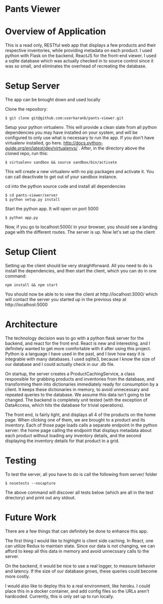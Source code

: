 # Pants Viewer

# Overview of Application

This is a read only, RESTful web app that displays a few products and their respective inventories, while providing metadata on each product. I used python with Flask on the backend, ReactJS for the front-end viewer. I used a sqlite database which was actually checked in to source control since it was so small, and eliminates the overhead of recreating the database.

# Setup Server

The app can be brought down and used locally

Clone the repository: 
```
$ git clone git@github.com:userkaranb/pants-viewer.git
```

Setup your python virtualenv. This will provide a clean slate from all python dependencies you may have installed on your system, and will be configured to only use what is necessary to run the app. If you don't have virtualenv installed, go here. http://docs.python-guide.org/en/latest/dev/virtualenvs/ . After, in the directory above the cloned repo, run this:
```
$ virtualenv sandbox && source sandbox/bin/activate
```

This will create a new virtualenv with no pip packages and activate it. You can call deactivate to get out of your sandbox instance.

cd into the python source code and install all dependencies
```
$ cd pants-viewer/server
$ python setup.py install
```

Start the python app. It will open on port 5000
```
$ python app.py
```

Now, if you go to localhost:5000/ in your browser, you should see a landing page with the different routes. The server is up. Now let's set up the client

# Setup Client

Setting up the client should be very straightforward. All you need to do is install the dependencies, and then start the client, which you can do in one command:

```
npm install && npm start
```

You should now be able to to view the client at http://localhost:3000/ which will contact the server you started up in the previous step at http://localhost:5000

# Architecture

The technology decision was to go with a python flask server for the backend, and react for the front end. React is new and interesting, and I definitely wanted to get more comfortable with it after using this project. Python is a language I have used in the past, and I love how easy it is integrable with many databases. I used sqlite3, because I know the size of our database and I could actually check in our .db file. 

On startup, the server creates a ProductCachingService, a class responsible for grabbing products and inventories from the database, and transforming them into dictionaries immediately ready for consumption by a client. It keeps these dictionaries in memory, to avoid unnecessary and repeated queries to the database. We assume this data isn't going to be changed. The backend is completely unit tested (with the exception of DataAccess, which hits the database for trivial operations).

The front end, is fairly light, and displays all 4 of the products on the home page. When clicking one of them, we are brought to a product and its inventory. Each of those page loads calls a separate endpoint in the python server: the home page calling the endpoint that displays metadata about each product without loading any inventory details, and the second displaying 
the inventory details for that product in a grid.

# Testing

To test the server, all you have to do is call the following from server/ folder

```
$ nosetests --nocapture
```

The above command will discover all tests below (which are all in the test driectory) and print out any stdout.

# Future Work

There are a few things that can definitely be done to enhance this app.

The first thing I would like to highlight is client side caching. In React, one can utilize Redux to maintain state. Since our data is not changing, we can afford to keep all this data in memory and avoid unnecssary calls to the server.

On the backend, it would be nice to use a real logger, to measure behavior and latency. If the size of our database grows, these queries could become more costly. 

I would also like to deploy this to a real environment, like heroku. I could place this in a docker container, and add config files so the URLs aren't hardcoded. Currently, this is only set up to run locally. 